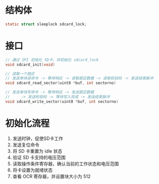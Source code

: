 # 结构体
```C
static struct sleeplock sdcard_lock;
```
# 接口
```C
// 通过 SPI 初始化 SD卡，并初始化 sdcard_lock
void sdcard_init(void)

// 读取一个扇区
// 发送单块读命令 -> 等待响应 -> 读取扇区数据 -> 读取校验码 -> 发送结束脉冲
void sdcard_read_sector(uint8 *buf, int sectorno)

// 发送单块写命令 -> 等待响应 -> 发送扇区数据 
//     -> 发送校验码 -> 等待写入完成 -> 发送结束脉冲
void sdcard_write_sector(uint8 *buf, int sectorno)
```
# 初始化流程
1. 发送时钟，促使SD卡工作
2. 发送复位命令
3. 将 SD 卡重置为 idle 状态
4. 验证 SD 卡支持的电压范围
5. 读取操作条件寄存器，确认当前的工作状态和电压范围
6. 将卡设置为就绪状态
7. 查看 OCR 寄存器，并设置块大小为 512
